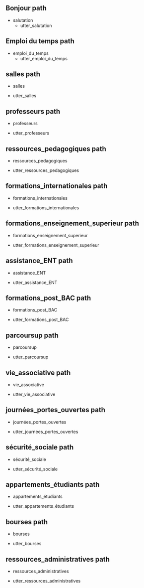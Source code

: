 ## Bonjour path
* salutation
  - utter_salutation

## Emploi du temps path
* emploi_du_temps
  - utter_emploi_du_temps

## salles path
* salles
 - utter_salles

## professeurs path
* professeurs
 - utter_professeurs

## ressources_pedagogiques path
* ressources_pedagogiques
 - utter_ressources_pedagogiques

## formations_internationales path
* formations_internationales
 - utter_formations_internationales

## formations_enseignement_superieur path
* formations_enseignement_superieur
 - utter_formations_enseignement_superieur

## assistance_ENT path
* assistance_ENT
 - utter_assistance_ENT

## formations_post_BAC path
* formations_post_BAC
 - utter_formations_post_BAC

 ## parcoursup path
 * parcoursup
 - utter_parcoursup

 ## vie_associative path
 * vie_associative
 - utter_vie_associative

 ## journées_portes_ouvertes path
 * journées_portes_ouvertes
 - utter_journées_portes_ouvertes

 ## sécurité_sociale path
 * sécurité_sociale
 - utter_sécurité_sociale

 ## appartements_étudiants path
 * appartements_étudiants
 - utter_appartements_étudiants

 ## bourses path
 * bourses
 - utter_bourses

 ## ressources_administratives path
 * ressources_administratives
 - utter_ressources_administratives
